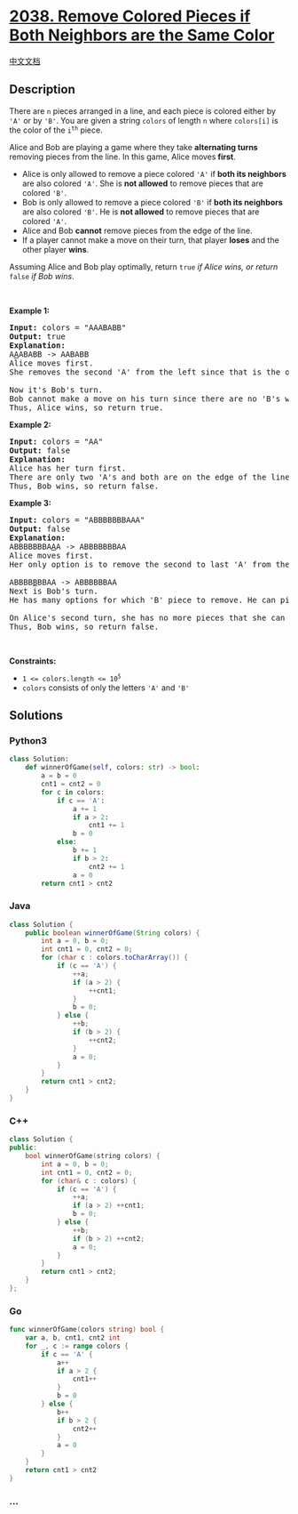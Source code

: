 # [2038. Remove Colored Pieces if Both Neighbors are the Same Color](https://leetcode.com/problems/remove-colored-pieces-if-both-neighbors-are-the-same-color)

[中文文档](/solution/2000-2099/2038.Remove%20Colored%20Pieces%20if%20Both%20Neighbors%20are%20the%20Same%20Color/README.md)

## Description

<p>There are <code>n</code> pieces arranged in a line, and each piece is colored either by <code>&#39;A&#39;</code> or by <code>&#39;B&#39;</code>. You are given a string <code>colors</code> of length <code>n</code> where <code>colors[i]</code> is the color of the <code>i<sup>th</sup></code> piece.</p>

<p>Alice and Bob are playing a game where they take <strong>alternating turns</strong> removing pieces from the line. In this game, Alice moves<strong> first</strong>.</p>

<ul>
	<li>Alice is only allowed to remove a piece colored <code>&#39;A&#39;</code> if <strong>both its neighbors</strong> are also colored <code>&#39;A&#39;</code>. She is <strong>not allowed</strong> to remove pieces that are colored <code>&#39;B&#39;</code>.</li>
	<li>Bob is only allowed to remove a piece colored <code>&#39;B&#39;</code> if <strong>both its neighbors</strong> are also colored <code>&#39;B&#39;</code>. He is <strong>not allowed</strong> to remove pieces that are colored <code>&#39;A&#39;</code>.</li>
	<li>Alice and Bob <strong>cannot</strong> remove pieces from the edge of the line.</li>
	<li>If a player cannot make a move on their turn, that player <strong>loses</strong> and the other player <strong>wins</strong>.</li>
</ul>

<p>Assuming Alice and Bob play optimally, return <code>true</code><em> if Alice wins, or return </em><code>false</code><em> if Bob wins</em>.</p>

<p>&nbsp;</p>
<p><strong class="example">Example 1:</strong></p>

<pre>
<strong>Input:</strong> colors = &quot;AAABABB&quot;
<strong>Output:</strong> true
<strong>Explanation:</strong>
A<u>A</u>ABABB -&gt; AABABB
Alice moves first.
She removes the second &#39;A&#39; from the left since that is the only &#39;A&#39; whose neighbors are both &#39;A&#39;.

Now it&#39;s Bob&#39;s turn.
Bob cannot make a move on his turn since there are no &#39;B&#39;s whose neighbors are both &#39;B&#39;.
Thus, Alice wins, so return true.
</pre>

<p><strong class="example">Example 2:</strong></p>

<pre>
<strong>Input:</strong> colors = &quot;AA&quot;
<strong>Output:</strong> false
<strong>Explanation:</strong>
Alice has her turn first.
There are only two &#39;A&#39;s and both are on the edge of the line, so she cannot move on her turn.
Thus, Bob wins, so return false.
</pre>

<p><strong class="example">Example 3:</strong></p>

<pre>
<strong>Input:</strong> colors = &quot;ABBBBBBBAAA&quot;
<strong>Output:</strong> false
<strong>Explanation:</strong>
ABBBBBBBA<u>A</u>A -&gt; ABBBBBBBAA
Alice moves first.
Her only option is to remove the second to last &#39;A&#39; from the right.

ABBBB<u>B</u>BBAA -&gt; ABBBBBBAA
Next is Bob&#39;s turn.
He has many options for which &#39;B&#39; piece to remove. He can pick any.

On Alice&#39;s second turn, she has no more pieces that she can remove.
Thus, Bob wins, so return false.
</pre>

<p>&nbsp;</p>
<p><strong>Constraints:</strong></p>

<ul>
	<li><code>1 &lt;=&nbsp;colors.length &lt;= 10<sup>5</sup></code></li>
	<li><code>colors</code>&nbsp;consists of only the letters&nbsp;<code>&#39;A&#39;</code>&nbsp;and&nbsp;<code>&#39;B&#39;</code></li>
</ul>

## Solutions

<!-- tabs:start -->

### **Python3**

```python
class Solution:
    def winnerOfGame(self, colors: str) -> bool:
        a = b = 0
        cnt1 = cnt2 = 0
        for c in colors:
            if c == 'A':
                a += 1
                if a > 2:
                    cnt1 += 1
                b = 0
            else:
                b += 1
                if b > 2:
                    cnt2 += 1
                a = 0
        return cnt1 > cnt2
```

### **Java**

```java
class Solution {
    public boolean winnerOfGame(String colors) {
        int a = 0, b = 0;
        int cnt1 = 0, cnt2 = 0;
        for (char c : colors.toCharArray()) {
            if (c == 'A') {
                ++a;
                if (a > 2) {
                    ++cnt1;
                }
                b = 0;
            } else {
                ++b;
                if (b > 2) {
                    ++cnt2;
                }
                a = 0;
            }
        }
        return cnt1 > cnt2;
    }
}
```

### **C++**

```cpp
class Solution {
public:
    bool winnerOfGame(string colors) {
        int a = 0, b = 0;
        int cnt1 = 0, cnt2 = 0;
        for (char& c : colors) {
            if (c == 'A') {
                ++a;
                if (a > 2) ++cnt1;
                b = 0;
            } else {
                ++b;
                if (b > 2) ++cnt2;
                a = 0;
            }
        }
        return cnt1 > cnt2;
    }
};
```

### **Go**

```go
func winnerOfGame(colors string) bool {
	var a, b, cnt1, cnt2 int
	for _, c := range colors {
		if c == 'A' {
			a++
			if a > 2 {
				cnt1++
			}
			b = 0
		} else {
			b++
			if b > 2 {
				cnt2++
			}
			a = 0
		}
	}
	return cnt1 > cnt2
}
```

### **...**

```

```

<!-- tabs:end -->
